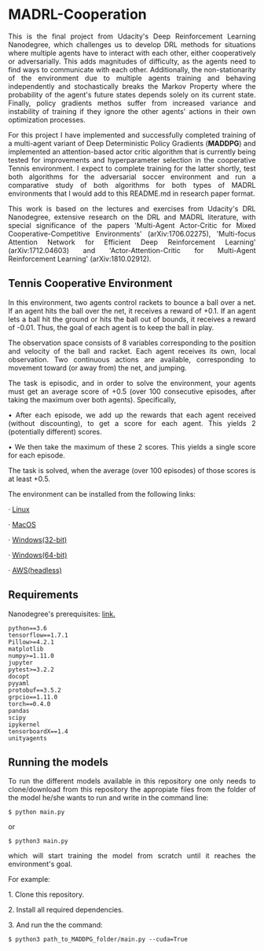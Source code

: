 # MADRL-Cooperation

<p align=justify>This is the final project from Udacity's Deep Reinforcement Learning Nanodegree, which challenges us to develop DRL methods for situations where multiple agents have to interact with each other, either cooperatively or adversarially. This adds magnitudes of difficulty, as the agents need to find ways to communicate with each other. Additionally, the non-stationarity of the environment due to multiple agents training and behaving independently and stochastically breaks the Markov Property where the probability of the agent's future states depends solely on its current state. Finally, policy gradients methos suffer from increased variance and instability of training if they ignore the other agents' actions in their own optimization processes.</p>

<p align=justify>For this project I have implemented and successfully completed training of a multi-agent variant of Deep Deterministic Policy Gradients (<b>MADDPG</b>) and implemented an attention-based actor critic algorithm that is currently being tested for improvements and hyperparameter selection in the cooperative Tennis environment. I expect to complete training for the latter shortly, test both algorithms for the adversarial soccer environment and run a comparative study of both algorithms for both types of MADRL environments that I would add to this README.md in research paper format.</p>

<p align=justify>This work is based on the lectures and exercises from Udacity's DRL Nanodegree, extensive research on the DRL and MADRL literature, with special significance of the papers 'Multi-Agent Actor-Critic for Mixed Cooperative-Competitive Environments' (arXiv:1706.02275), 'Multi-focus Attention Network for Efficient Deep Reinforcement Learning' (arXiv:1712.04603) and 'Actor-Attention-Critic for Multi-Agent Reinforcement Learning' (arXiv:1810.02912).</p>

## Tennis Cooperative Environment

<p align=justify>In this environment, two agents control rackets to bounce a ball over a net. If an agent hits the ball over the net, it receives a reward of +0.1. If an agent lets a ball hit the ground or hits the ball out of bounds, it receives a reward of -0.01. Thus, the goal of each agent is to keep the ball in play.</p>

<p align=justify>The observation space consists of 8 variables corresponding to the position and velocity of the ball and racket. Each agent receives its own, local observation. Two continuous actions are available, corresponding to movement toward (or away from) the net, and jumping.</p>

<p align=justify>The task is episodic, and in order to solve the environment, your agents must get an average score of +0.5 (over 100 consecutive episodes, after taking the maximum over both agents). Specifically,</p>

<p align=justify> • After each episode, we add up the rewards that each agent received (without discounting), to get a score for each agent. This yields 2 (potentially different) scores.</p>
<p align=justify> • We then take the maximum of these 2 scores. This yields a single score for each episode.</p>

<p align=justify>The task is solved, when the average (over 100 episodes) of those scores is at least +0.5.</p>

<p align=justify>The environment can be installed from the following links:</p>
 
 · <a href=https://s3-us-west-1.amazonaws.com/udacity-drlnd/P3/Tennis/Tennis_Linux.zip>Linux</a>
 
 · <a href=https://s3-us-west-1.amazonaws.com/udacity-drlnd/P3/Tennis/Tennis.app.zip>MacOS</a>
 
 · <a href=https://s3-us-west-1.amazonaws.com/udacity-drlnd/P3/Tennis/Tennis_Windows_x86.zip>Windows(32-bit)</a>
 
 · <a href=https://s3-us-west-1.amazonaws.com/udacity-drlnd/P3/Tennis/Tennis_Windows_x86_64.zip>Windows(64-bit)</a>
 
 · <a href=https://s3-us-west-1.amazonaws.com/udacity-drlnd/P3/Tennis/Tennis_Linux_NoVis.zip>AWS(headless)</a>
 
 ## Requirements
 
 Nanodegree's prerequisites: <a href=https://github.com/udacity/deep-reinforcement-learning/#dependencies>link.</a>
 
    python==3.6
    tensorflow==1.7.1
    Pillow>=4.2.1
    matplotlib
    numpy>=1.11.0
    jupyter
    pytest>=3.2.2
    docopt
    pyyaml
    protobuf==3.5.2
    grpcio==1.11.0
    torch==0.4.0
    pandas
    scipy
    ipykernel
    tensorboardX==1.4
    unityagents

## Running the models

<p align=justify> To run the different models available in this repository one only needs to clone/download from this repository the appropiate files from the folder of the model he/she wants to run and write in the command line: </p>

    $ python main.py
or

    $ python3 main.py
    
<p align=justify> which will start training the model from scratch until it reaches the environment's goal.</p>

<p align=justify>For example:
<p align=justify>1. Clone this repository.</p>
<p align=justify>2. Install all required dependencies.</p>
<p align=justify>3. And run the the command:</p>
     
    $ python3 path_to_MADDPG_folder/main.py --cuda=True
